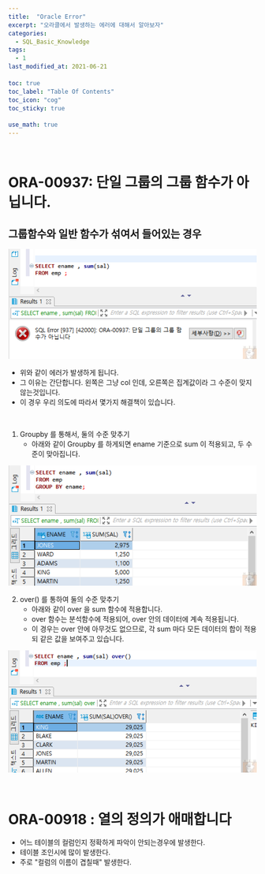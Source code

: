 ```yaml
---
title:  "Oracle Error"
excerpt: "오라클에서 발생하는 에러에 대해서 알아보자"
categories:
  - SQL_Basic_Knowledge
tags:
  - 1
last_modified_at: 2021-06-21

toc: true
toc_label: "Table Of Contents"
toc_icon: "cog"
toc_sticky: true

use_math: true
---
```


<br>

# ORA-00937: 단일 그룹의 그룹 함수가 아닙니다.

## 그룹함수와 일반 함수가 섞여서 들어있는 경우

![png](/assets/images/SQL/3_1.png)

- 위와 같이 에러가 발생하게 됩니다. 
- 그 이유는 간단합니다. 왼쪽은 그냥 col 인데, 오른쪽은 집계값이라 그 수준이 맞지 않는것입니다. 
- 이 경우 우리 의도에 따라서 몇가지 해결책이 있습니다. 

<br>

1. Groupby 를 통해서, 둘의 수준 맞추기 
   - 아래와 같이 Groupby 를 하게되면 ename 기준으로 sum 이 적용되고, 두 수준이 맞아집니다. 

![png](/assets/images/SQL/3_2.png)

2. over() 를 통하여 둘의 수준 맞추기
   - 아래와 같이 over 을 sum 함수에 적용합니다. 
   - over 함수는 분석함수에 적용되어, over 안의 데이터에 계속 적용됩니다. 
   - 이 경우는 over 안에 아무것도 없으므로, 각 sum 마다 모든 데이터의 합이 적용되 같은 값을 보여주고 있습니다.

![png](/assets/images/SQL/3_3.png)

<br>

# ORA-00918 : 열의 정의가 애매합니다

- 어느 테이블의 컬럼인지 정확하게 파악이 안되는경우에 발생한다. 
- 테이블 조인시에 많이 발생한다. 
- 주로 "컬럼의 이름이 겹칠때" 발생한다. 
